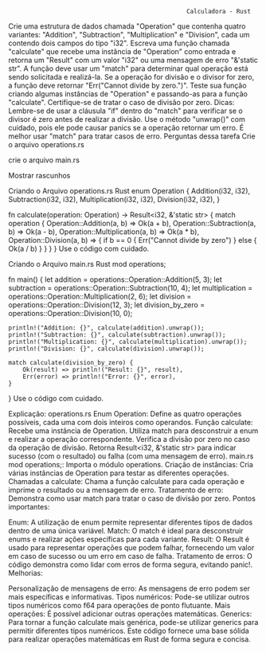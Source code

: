 

                                                      Calculadora - Rust


Crie uma estrutura de dados chamada "Operation" que contenha quatro variantes: "Addition", "Subtraction", "Multiplication" e "Division", cada um contendo dois campos do tipo "i32".
Escreva uma função chamada "calculate" que recebe uma instância de "Operation" como entrada e retorna um "Result" com um valor "i32" ou uma mensagem de erro "&'static str". A função deve usar um "match" para determinar qual operação está sendo solicitada e realizá-la. Se a operação for divisão e o divisor for zero, a função deve retornar "Err("Cannot divide by zero.")".
Teste sua função criando algumas instâncias de "Operation" e passando-as para a função "calculate". Certifique-se de tratar o caso de divisão por zero.
Dicas:
Lembre-se de usar a cláusula "if" dentro do "match" para verificar se o divisor é zero antes de realizar a divisão.
Use o método "unwrap()" com cuidado, pois ele pode causar panics se a operação retornar um erro. É melhor usar "match" para tratar casos de erro.
Perguntas dessa tarefa
Crie o arquivo operations.rs

crie o arquivo main.rs


Mostrar rascunhos


Criando o Arquivo operations.rs
Rust
enum Operation {
    Addition(i32, i32),
    Subtraction(i32, i32),
    Multiplication(i32, i32),
    Division(i32, i32),
}

fn calculate(operation: Operation) -> Result<i32, &'static str> {
    match operation {
        Operation::Addition(a, b) => Ok(a + b),
        Operation::Subtraction(a, b) => Ok(a - b),
        Operation::Multiplication(a, b) => Ok(a * b),
        Operation::Division(a, b) => {
            if b == 0 {
                Err("Cannot divide by zero")
            } else {
                Ok(a / b)
            }
        }
    }
}
Use o código com cuidado.

Criando o Arquivo main.rs
Rust
mod operations;

fn main() {
    let addition = operations::Operation::Addition(5, 3);
    let subtraction = operations::Operation::Subtraction(10, 4);
    let multiplication = operations::Operation::Multiplication(2, 6);
    let division = operations::Operation::Division(12, 3);
    let division_by_zero = operations::Operation::Division(10, 0);

    println!("Addition: {}", calculate(addition).unwrap());
    println!("Subtraction: {}", calculate(subtraction).unwrap());
    println!("Multiplication: {}", calculate(multiplication).unwrap());
    println!("Division: {}", calculate(division).unwrap());

    match calculate(division_by_zero) {
        Ok(result) => println!("Result: {}", result),
        Err(error) => println!("Error: {}", error),
    }
}
Use o código com cuidado.

Explicação:
operations.rs
Enum Operation: Define as quatro operações possíveis, cada uma com dois inteiros como operandos.
Função calculate:
Recebe uma instância de Operation.
Utiliza match para desconstruir a enum e realizar a operação correspondente.
Verifica a divisão por zero no caso da operação de divisão.
Retorna Result<i32, &'static str> para indicar sucesso (com o resultado) ou falha (com uma mensagem de erro).
main.rs
mod operations;: Importa o módulo operations.
Criação de instâncias: Cria várias instâncias de Operation para testar as diferentes operações.
Chamadas a calculate: Chama a função calculate para cada operação e imprime o resultado ou a mensagem de erro.
Tratamento de erro: Demonstra como usar match para tratar o caso de divisão por zero.
Pontos importantes:

Enum: A utilização de enum permite representar diferentes tipos de dados dentro de uma única variável.
Match: O match é ideal para desconstruir enums e realizar ações específicas para cada variante.
Result: O Result é usado para representar operações que podem falhar, fornecendo um valor em caso de sucesso ou um erro em caso de falha.
Tratamento de erros: O código demonstra como lidar com erros de forma segura, evitando panic!.
Melhorias:

Personalização de mensagens de erro: As mensagens de erro podem ser mais específicas e informativas.
Tipos numéricos: Pode-se utilizar outros tipos numéricos como f64 para operações de ponto flutuante.
Mais operações: É possível adicionar outras operações matemáticas.
Generics: Para tornar a função calculate mais genérica, pode-se utilizar generics para permitir diferentes tipos numéricos.
Este código fornece uma base sólida para realizar operações matemáticas em Rust de forma segura e concisa.
